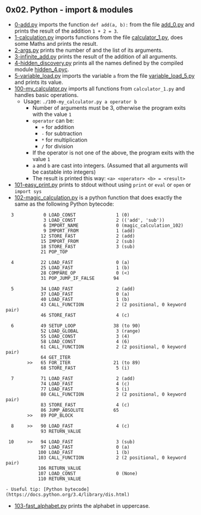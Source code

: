 ## 0x02. Python - import & modules

- [0-add.py](0-add.py) imports the function `def add(a, b):` from the file [add_0.py](add_0.py) and prints the result of the addition `1 + 2 = 3`.
- [1-calculation.py](1-calculation.py) imports functions from the file [calculator_1.py](calculator_1.py), does some Maths and prints the result.
- [2-args.py](2-args.py) prints the number of and the list of its arguments.
- [3-infinite_add.py](3-infinite_add.py) prints the result of the addition of all arguments.
- [4-hidden_discovery.py](4-hidden_discovery.py) prints all the names defined by the compiled module [hidden_4.pyc](https://github.com/holbertonschool/0x02.py/raw/master/hidden_4.pyc).
- [5-variable_load.py](5-variable_load.py) imports the variable `a` from the file [variable_load_5.py](variable_load_5.py) and prints its value.
- [100-my_calculator.py](100-my_calculator.py) imports all functions from `calculator_1.py` and handles basic operations.
  - Usage: `./100-my_calculator.py a operator b`
    - Number of arguments must be 3, otherwise the program exits with the value `1`
    - `operator` can be:
      - `+` for addition
      - `-` for subtraction
      - `*` for multiplication
      - `/` for division
    - If the operator is not one of the above, the program exits with the value `1`
    - `a` and `b` are cast into integers. (Assumed that all arguments will be castable into integers)
    - The result is printed this way: `<a> <operator> <b> = <result>`
- [101-easy_print.py](101-easy_print.py) prints to stdout without using `print` or `eval` or `open` or `import sys`
- [102-magic_calculation.py](102-magic_calculation.py) is a python function that does exactly the same as the following Python bytecode:
```
  3           0 LOAD_CONST               1 (0)
              3 LOAD_CONST               2 (('add', 'sub'))
              6 IMPORT_NAME              0 (magic_calculation_102)
              9 IMPORT_FROM              1 (add)
             12 STORE_FAST               2 (add)
             15 IMPORT_FROM              2 (sub)
             18 STORE_FAST               3 (sub)
             21 POP_TOP

  4          22 LOAD_FAST                0 (a)
             25 LOAD_FAST                1 (b)
             28 COMPARE_OP               0 (<)
             31 POP_JUMP_IF_FALSE       94

  5          34 LOAD_FAST                2 (add)
             37 LOAD_FAST                0 (a)
             40 LOAD_FAST                1 (b)
             43 CALL_FUNCTION            2 (2 positional, 0 keyword pair)
             46 STORE_FAST               4 (c)

  6          49 SETUP_LOOP              38 (to 90)
             52 LOAD_GLOBAL              3 (range)
             55 LOAD_CONST               3 (4)
             58 LOAD_CONST               4 (6)
             61 CALL_FUNCTION            2 (2 positional, 0 keyword pair)
             64 GET_ITER
        >>   65 FOR_ITER                21 (to 89)
             68 STORE_FAST               5 (i)

  7          71 LOAD_FAST                2 (add)
             74 LOAD_FAST                4 (c)
             77 LOAD_FAST                5 (i)
             80 CALL_FUNCTION            2 (2 positional, 0 keyword pair)
             83 STORE_FAST               4 (c)
             86 JUMP_ABSOLUTE           65
        >>   89 POP_BLOCK

  8     >>   90 LOAD_FAST                4 (c)
             93 RETURN_VALUE

 10     >>   94 LOAD_FAST                3 (sub)
             97 LOAD_FAST                0 (a)
            100 LOAD_FAST                1 (b)
            103 CALL_FUNCTION            2 (2 positional, 0 keyword pair)
            106 RETURN_VALUE
            107 LOAD_CONST               0 (None)
            110 RETURN_VALUE
```

    - Useful tip: [Python bytecode](https://docs.python.org/3.4/library/dis.html)
- [103-fast_alphabet.py](103-fast_alphabet.py) prints the alphabet in uppercase.
